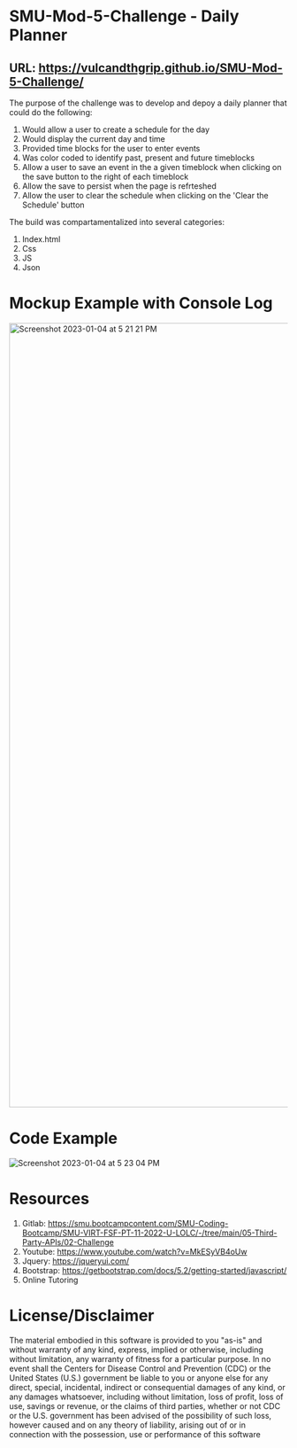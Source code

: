 # SMU-Mod-5-Challenge - Daily Planner

## URL: https://vulcandthgrip.github.io/SMU-Mod-5-Challenge/

The purpose of the challenge was to develop and depoy a daily planner that could do the following:

1. Would allow a user to create a schedule for the day
2. Would display the current day and time 
3. Provided time blocks for the user to enter events 
4. Was color coded to identify past, present and future timeblocks
5. Allow a user to save an event in the a given timeblock when clicking on the save button to the right of each timeblock
6. Allow the save to persist when the page is refrteshed
7. Allow the user to clear the schedule when clicking on the 'Clear the Schedule' button

The build was compartamentalized into several categories:

1. Index.html
2. Css
3. JS
4. Json

# Mockup Example with Console Log 
<img width="1416" alt="Screenshot 2023-01-04 at 5 21 21 PM" src="https://user-images.githubusercontent.com/112414393/210668483-900ac831-c362-4409-90ea-2f5cca99ebd2.png">

# Code Example 
![Screenshot 2023-01-04 at 5 23 04 PM](https://user-images.githubusercontent.com/112414393/210668593-0a5ce81c-127f-48cb-aaa0-9e3c9fc97ab4.png)

# Resources

  1. Gitlab: https://smu.bootcampcontent.com/SMU-Coding-Bootcamp/SMU-VIRT-FSF-PT-11-2022-U-LOLC/-/tree/main/05-Third-Party-APIs/02-Challenge
  2. Youtube: https://www.youtube.com/watch?v=MkESyVB4oUw
  3. Jquery: https://jqueryui.com/
  4. Bootstrap: https://getbootstrap.com/docs/5.2/getting-started/javascript/
  5. Online Tutoring 
 
  
# License/Disclaimer
The material embodied in this software is provided to you "as-is" and without warranty of any kind, express, implied or otherwise, including without limitation, any warranty of fitness for a particular purpose. In no event shall the Centers for Disease Control and Prevention (CDC) or the United States (U.S.) government be liable to you or anyone else for any direct, special, incidental, indirect or consequential damages of any kind, or any damages whatsoever, including without limitation, loss of profit, loss of use, savings or revenue, or the claims of third parties, whether or not CDC or the U.S. government has been advised of the possibility of such loss, however caused and on any theory of liability, arising out of or in connection with the possession, use or performance of this software
